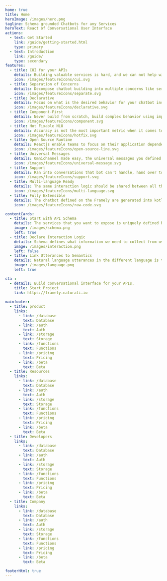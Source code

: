```yaml
---
home: true
title: Home
heroImage: /images/hero.png
tagline: Schema grounded Chatbots for any Services
heroText: React of Conversational User Interface
actions:
  - text: Get Started
    link: /guide/getting-started.html
    type: primary
  - text: Introduction
    link: /guide/
    type: secondary
features:
  - title: CUI for your APIs
    details: Building valuable services is hard, and we can not help with that. But if you already have APIs, building conversational user interface for it should be easy, with Framely.
    icon: /images/featureIcons/cui.svg
  - title: Separation of Concerns
    details: Decompose chatbot building into multiple concerns like service, interaction and language perception, so different aspects can be handled by different people.
    icon: /images/featureIcons/separate.svg
  - title: Declarative
    details: Focus on what is the desired behavior for your chatbot instead of how such behavior should be implemented imperatively, you got Framely for that. 
    icon: /images/featureIcons/declarative.svg
  - title: Component-First
    details: Never build from scratch, build complex behavior using imported components, so you can focus on what matters most for your business.
    icon: /images/featureIcons/component.svg
  - title: Hot Fixable NLU 
    details: Accuracy is not the most important metric when it comes to dialog understanding. To deploy chatbot into production, every thing need to be hot fixable by operation team.
    icon: /images/featureIcons/hotfix.svg
  - title: Open Source Runtime
    details: Reactjs enable teams to focus on their application dependent interaction logic, instead of reinventing wheels. Framely is doing the same for chatbot. 
    icon: /images/featureIcons/open-source-line.svg
  - title: Universal Messages
    details: Omnichannel made easy, the universal messages you defined once will get automatically translated into native message for each channel.  
    icon: /images/featureIcons/universal-message.svg
  - title: Support 
    details: Ran into conversations that bot can't handle, hand over to live agent with intent based routing, integration with any contact center software.
    icon: /images/featureIcons/support.svg
  - title: Multi-language Ready
    details: The same interaction logic should be shared between all the different languages, so that you can use people with entirely different skillsets for this. 
    icon: /images/featureIcons/multi-language.svg
  - title: Fully Extensible
    details: The chatbot defined on the Framely are generated into kotlin code, which makes it easy to integrate with any channel, support, and services, take full advantage of java/kotlin ecosystem.
    icon: /images/featureIcons/raw-code.svg

contentCards:
  - title: Start with API Schema
    details: The services that you want to expose is uniquely defined by API schema, which on one hand capture the data type of the input and output parameter, and signature of the function, and on the other hand represent the meaning user expression in the utterances. 
    image: /images/schema.png
    left: true
  - title: Declare Interaction Logic
    details: Schema defines what information we need to collect from user in order to deliver the desired user experience. The interaction logic is driven by business logic and goal. Framely provides a set of interaction annotation which builder can use declaratively describe what conversational experience they want to provide, and Framely runtime will take care of the rest.
    image: /images/interaction.png
    left: false
  - title: Link Utterances to Semantics 
    details: Natural language utterances in the different language is translated to and from schema event by Framely dialog understanding and module. To control the language perception related behavior, builder only need to touch language part of relevant interaction annotation, by provider exemplars for user utterance, and template for bot messaging, no machine learning (ML) and natural language understanding (NLU) training is needed, certainly no need for hire a Ph.D for this.
    image: /images/language.png
    left: true

cta :
  - details: Build conversational interface for your APIs.
    title: Start Project
    link: https://framely.naturali.io
    
mainfooter:
  - title: product
    links:
      - link: /database
        text: Database
      - link: /auth
        text: Auth
      - link: /storage
        text: Storage
      - link: /functions
        text: Functions
      - link: /pricing
        text: Pricing
      - link: /beta
        text: Beta
  - title: Resources
    links:
      - link: /database
        text: Database
      - link: /auth
        text: Auth
      - link: /storage
        text: Storage
      - link: /functions
        text: Functions
      - link: /pricing
        text: Pricing
      - link: /beta
        text: Beta
  - title: Developers
    links:
      - link: /database
        text: Database
      - link: /auth
        text: Auth
      - link: /storage
        text: Storage
      - link: /functions
        text: Functions
      - link: /pricing
        text: Pricing
      - link: /beta
        text: Beta
  - title: Company
    links:
      - link: /database
        text: Database
      - link: /auth
        text: Auth
      - link: /storage
        text: Storage
      - link: /functions
        text: Functions
      - link: /pricing
        text: Pricing
      - link: /beta
        text: Beta

footerHtml: true 
---
```



